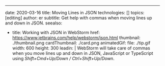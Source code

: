 ---
date: 2020-03-16
title: Moving Lines in JSON
technologies: []
topics: [editing]
author: er
subtitle: Get help with commas when moving lines up and down in JSON.
seealso:
- title: Working with JSON in WebStorm
  href: https://www.jetbrains.com/help/webstorm/json.html
thumbnail: ./thumbnail.png
cardThumbnail: ./card.png
animatedGif:
  file: ./tip.gif
  width: 600
  height: 300
leadin: |
  WebStorm will take care of commas when you move lines up and down in JSON, 
  JavaScript or TypeScript using *Shift+Cmd+Up/Down / Ctrl+Shift+Up/Down*. 
